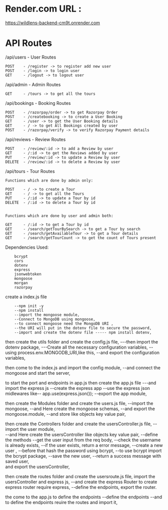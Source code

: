 # Render.com URL :

https://wildlens-backend-cm9t.onrender.com

# API Routes

/api/users - User Routes

    POST    - /register -> to register add new user
    POST    - /login -> to login user
    GET     - /logout -> to logout user

/api/admin - Admin Routes

    GET     - /tours -> to get all the tours 

/api/bookings - Booking Routes

    POST    - /razorpay/order -> to get Razorpay Order
    POST    - /createbooking -> to create a User Booking
    GET     - /user -> to get the User Booking details
    GET     - / -> to get All Bookings created by user 
    POST    - /razorpay/verify -> to verify Razorpay Payment details

/api/reviews - Review Routes

    POST    - /review/:id -> to add a Review by user
    GET     - /:id -> to get the Reviews added by user
    PUT     - /review/:id -> to update a Review by user
    DELETE  - /review/:id -> to delete a Review by user

/api/tours - Tour Routes

    Functions which are done by admin only:

    POST    - / -> to create a Tour
    GET     - / -> to get all the Tours
    PUT     - /:id -> to update a Tour by id
    DELETE  - /:id -> to delete a Tour by id


    Functions which are done by user and admin both:

    GET     - /:id -> to get a Tour by id
    GET     - /search/getTourBySearch -> to get a Tour by search
    GET     - /search/getAvailableTour -> to get a Tour details
    GET     - /search/getTourCount -> to get the count of Tours present

Dependencies Used:

        bcrypt 
        cors
        dotenv
        express
        jsonwebtoken
        mongoose
        morgan
        razorpay

create a index.js file

        --npm init -y
        --npm install
        --import the mongoose module,
        --Connect to MongoDB using mongoose,
        --to connect mongoose need the MongoDB URI ,
        --the URI will put in the dotenv file to secure the password,
        --import and create the dotenv file ----- npm install dotenv,

then create the utils folder and create the config.js file,
    ---then import the dotenv package,
    ---Create all the necessary configuration variables,
    --using process.env.MONGODB_URI,like this,
    --and export the configuration variables,

then come to the index.js and import the config module,
    --and connect the mongoose and start the server,

to start the port and endpoints in app.js
then create the app.js file 
    ---and import the express js
    --create the express app
    --use the express json midlewares like-- app.use(express.json());
     --export the app module,

then create the Modules folder and create the users.js file,
    --import the mongoose,
    --and Here create the mongoose schemas,
    --and export the mongoose.module,
    --and store like objects key value pair,

then create the Controllers folder and create the usersController.js file,
    --import the user module,   
    --and Here create the usersController like objects key value pair,
    --define the methods 
    --get the user input from the req body,
    --check the username is already exists,
    --if the user exists, return a error message,
    --create a new user ,
    --before that hash the password using bcrypt,
    --to use bcrypt import the bcrypt package,
    --save the new user,
    --return a success message with saved user,    
and export the usersController,

then create the routes folder and create the usersroute.js file,
import the usersController and express js,
    --and create the express Router to create express router require express,
    --define the endpoints,
export the router.

the come to the app.js to define the endpoints 
    --define the endpoints
    --and to define the endpoints reuire the routes and import it,        

